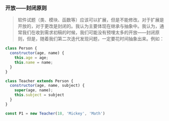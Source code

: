 ### 开放——封闭原则
> 软件试题（类、模块、函数等）应该可以扩展，但是不能修改。对于扩展是开放的，对于更改是封闭的。我认为主要体现在继承与抽象中。我认为，通常我们在收到需求初稿的时候，我们可能没有预埋太多的开放——封闭原则，但是，随着我们第二次迭代发现问题，一定要花时间抽象出来。例如：


```js
class Person {
  constructor(age, name) {
    this.age = age;
    this.name = name;
  }
}

class Teacher extends Person {
  constructor(age, name, subject) {
    super(age, name);
    this.subject = subject
  }
}

const P1 = new Teacher(18, 'Mickey', 'Math')
```

